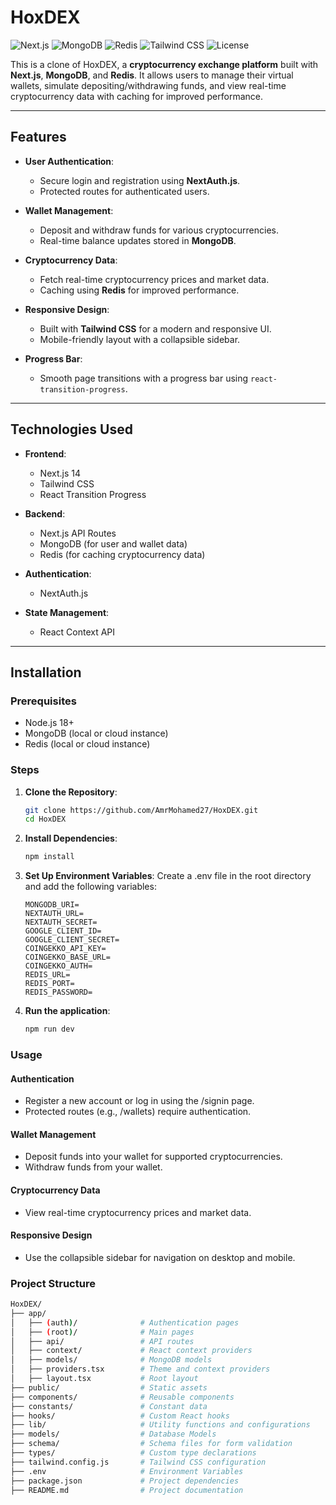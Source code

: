 # HoxDEX

![Next.js](https://img.shields.io/badge/Next.js-14.0-blue)
![MongoDB](https://img.shields.io/badge/MongoDB-6.0-green)
![Redis](https://img.shields.io/badge/Redis-7.0-red)
![Tailwind CSS](https://img.shields.io/badge/Tailwind_CSS-3.3-purple)
![License](https://img.shields.io/badge/License-MIT-yellow)

This is a clone of HoxDEX, a **cryptocurrency exchange platform** built with **Next.js**, **MongoDB**, and **Redis**. It allows users to manage their virtual wallets, simulate depositing/withdrawing funds, and view real-time cryptocurrency data with caching for improved performance.

---

## Features

- **User Authentication**:
  - Secure login and registration using **NextAuth.js**.
  - Protected routes for authenticated users.

- **Wallet Management**:
  - Deposit and withdraw funds for various cryptocurrencies.
  - Real-time balance updates stored in **MongoDB**.

- **Cryptocurrency Data**:
  - Fetch real-time cryptocurrency prices and market data.
  - Caching using **Redis** for improved performance.

- **Responsive Design**:
  - Built with **Tailwind CSS** for a modern and responsive UI.
  - Mobile-friendly layout with a collapsible sidebar.

- **Progress Bar**:
  - Smooth page transitions with a progress bar using `react-transition-progress`.

---

## Technologies Used

- **Frontend**:
  - Next.js 14
  - Tailwind CSS
  - React Transition Progress

- **Backend**:
  - Next.js API Routes
  - MongoDB (for user and wallet data)
  - Redis (for caching cryptocurrency data)

- **Authentication**:
  - NextAuth.js

- **State Management**:
  - React Context API

---

## Installation

### Prerequisites

- Node.js 18+
- MongoDB (local or cloud instance)
- Redis (local or cloud instance)

### Steps

1. **Clone the Repository**:
   ```bash
   git clone https://github.com/AmrMohamed27/HoxDEX.git
   cd HoxDEX
   ```
2. **Install Dependencies**:
   ```bash
   npm install
   ```
3. **Set Up Environment Variables**:
   Create a .env file in the root directory and add the following variables:
   ```env
   MONGODB_URI=
   NEXTAUTH_URL=
   NEXTAUTH_SECRET=
   GOOGLE_CLIENT_ID=
   GOOGLE_CLIENT_SECRET=
   COINGEKKO_API_KEY=
   COINGEKKO_BASE_URL=
   COINGEKKO_AUTH=
   REDIS_URL=
   REDIS_PORT=
   REDIS_PASSWORD=
   ```
5. **Run the application**:
   ```bash
   npm run dev
   ```

### Usage

#### Authentication
  - Register a new account or log in using the /signin page.
  - Protected routes (e.g., /wallets) require authentication.

#### Wallet Management
  - Deposit funds into your wallet for supported cryptocurrencies.
  - Withdraw funds from your wallet.

#### Cryptocurrency Data
  - View real-time cryptocurrency prices and market data.

#### Responsive Design
  - Use the collapsible sidebar for navigation on desktop and mobile.



### Project Structure
```bash
HoxDEX/
├── app/
│   ├── (auth)/              # Authentication pages
│   ├── (root)/              # Main pages
│   ├── api/                 # API routes
│   ├── context/             # React context providers
│   ├── models/              # MongoDB models
│   ├── providers.tsx        # Theme and context providers
│   ├── layout.tsx           # Root layout
├── public/                  # Static assets
├── components/              # Reusable components
├── constants/               # Constant data
├── hooks/                   # Custom React hooks
├── lib/                     # Utility functions and configurations
├── models/                  # Database Models
├── schema/                  # Schema files for form validation
├── types/                   # Custom type declarations
├── tailwind.config.js       # Tailwind CSS configuration
├── .env                     # Environment Variables
├── package.json             # Project dependencies
├── README.md                # Project documentation
```
   
